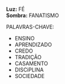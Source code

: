 **Luz:** FÉ   
**Sombra:** FANATISMO

PALAVRAS-CHAVE:
- ENSINO
- APRENDIZADO
- CREDO
- TRADIÇÃO
- CASAMENTO
- DISCiPLINA
- SOCIEDADE